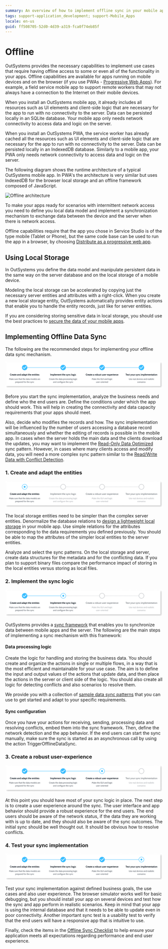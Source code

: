 ```yaml
---
summary: An overview of how to implement offline sync in your mobile apps.
tags: support-application_development; support-Mobile_Apps
locale: en-us
guid: ff508705-52d0-4d39-a319-fca0f74eb85f
---
```


# Offline

OutSystems provides the necessary capabilities to implement use cases that require having offline access to some or even all of the functionality in your apps. Offline capabilities are available for apps running on mobile devices and on the browser (if you use PWAs - [Progressive Web Apps](https://success.outsystems.com/Documentation/11/Delivering_Mobile_Apps/Distribute_as_a_progressive_web_app)). For example, a field service mobile app to support remote workers that may not always have a connection to the Internet on their mobile devices.

When you install an OutSystems mobile app, it already includes all resources such as UI elements and client-side logic that are necessary for the app to run with no connectivity to the server. Data can be persisted locally in an SQLite database. Your mobile app only needs network connectivity to access data and logic on the server.

When you install an OutSystems PWA, the service worker has already cached all the resources such as UI elements and client-side logic that are necessary for the app to run with no connectivity to the server. Data can be persisted locally in an IndexedDB database. Similarly to a mobile app, your PWA only needs network connectivity to access data and logic on the server. 

The following diagram shows the runtime architecture of a typical OutSystems mobile app. In PWA's the architecture is very similar but uses IndexedDB for the browser local storage and an offline framework composed of JavaScript.

![Offline architecture](images/offline-architecture.png)

To make your apps ready for scenarios with intermittent network access you need to define you local data model and implement a synchronization mechanism to exchange data between the device and the server when there is network access.

Offline capabilities require that the app you chose in Service Studio is of the type mobile (Tablet or Phone), but the same code base can be used to run the app in a browser, by choosing [Distribute as a progressive web app](https://success.outsystems.com/Documentation/11/Delivering_Mobile_Apps/Distribute_as_a_progressive_web_app).

## Using Local Storage

In OutSystems you define the data model and manipulate persistent data in the same way on the server database and on the local storage of a mobile device.

Modeling the local storage can be accelerated by copying just the necessary server entities and attributes with a right-click. When you create a new local storage entity, OutSystems automatically provides entity actions that enable you to handle the entity records, just like for server entities.

If you are considering storing sensitive data in local storage, you should use the best practices to [secure the data of your mobile apps](<../../data/secure-the-data-of-your-mobile-apps.md>).


## Implementing Offline Data Sync

The following are the recommended steps for implementing your offline data sync mechanism.

![Sync implementation steps](images/sync-implementation-steps-diag.png)

Before you start the sync implementation, analyze the business needs and define who the end users are. Define the conditions under which the app should work. This will help in creating the connectivity and data capacity requirements that your apps should meet.

Also, decide who modifies the records and how. The sync implementation will be influenced by the number of users accessing a database record simultaneously and whether the editing of records is possible in the mobile app. In cases when the server holds the main data and the clients download the updates, you may want to implement the [Read-Only Data Optimized](<patterns/read-only-data-optimized.md>) sync pattern. However, in cases where many clients access and modify data, you will need a more complex sync pattern similar to the [Read/Write Data with Conflict Detection](<patterns/read-write-data-with-conflict-detection.md>).

### 1. Create and adapt the entities

![](images/sync-implementation-steps-1-diag.png)

The local storage entities need to be simpler than the complex server entities. Denormalize the database relations to [design a lightweight local storage](<https://success.outsystems.com/Documentation/Best_Practices/OutSystems_Mobile_Best_Practices#Design_a_Lightweight_Local_Storage>) in your mobile app. Use simple relations for the attributes corresponding to the data requirements you defined previously. You should be able to map the attributes of the simpler local entities to the server entities.

Analyze and select the sync patterns. On the local storage and server, create data structures for the metadata and for the conflicting data. If you plan to support binary files compare the performance impact of storing in the local entities versus storing as local files.

### 2. Implement the sync logic

![](images/sync-implementation-steps-2-diag.png)

OutSystems provides a [sync framework](<sync-implement.md>) that enables you to synchronize data between mobile apps and the server. The following are the main steps of implementing a sync mechanism with this framework:

#### Data processing logic

Create the logic for handling and storing the business data. You should create and organize the actions in single or multiple flows, in a way that is the most efficient and maintainable for your use case. The aim is to define the input and output values of the actions that update data, and then place the actions in the server or client side of the logic. You should also create all logic for detecting conflicts and also scenarios to resolve them.

We provide you with a collection of [sample data sync patterns](<patterns/intro.md>) that you can use to get started and adapt to your specific requirements.

#### Sync configuration

Once you have your actions for receiving, sending, processing data and resolving conflicts, embed them into the sync framework. Then, define the network detection and the app behavior. If the end users can start the sync manually, make sure the sync is started as an asynchronous call by using the action TriggerOfflineDataSync.

### 3. Create a robust user-experience

![](images/sync-implementation-steps-3-diag.png)

At this point you should have most of your sync logic in place. The next step is to create a user experience around the sync. The user interface and app behavior should provide a robust experience for the end users. The end users should be aware of the network status, if the data they are working with is up to date, and they should also be aware of the sync outcomes. The initial sync should be well thought out. It should be obvious how to resolve conflicts.

### 4. Test your sync implementation

![](images/sync-implementation-steps-4-diag.png)

Test your sync implementation against defined business goals, the use cases and also user experience. The browser simulator works well for basic debugging, but you should install your app on several devices and test how the sync and app perform in realistic scenarios. Keep in mind that your app is using the internal database and that it needs to be able to update even in poor connectivity. Another important sync test is a usability test to verify that the end users will have a responsive app that is intuitive to use.

Finally, check the items in the [Offline Sync Checklist](<sync-checklist.md>) to help ensure your application meets all expectations regarding performance and end user experience.
